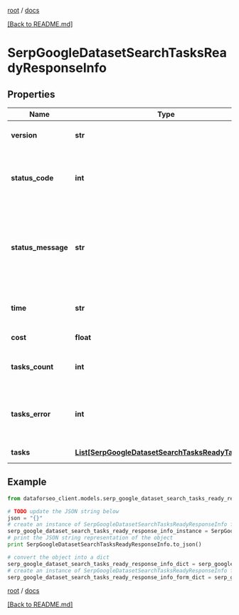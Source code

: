 [root](./../ "root") / [docs](./ "docs")

[[Back to README.md]](./../README.md "[Back to README.md]")

# SerpGoogleDatasetSearchTasksReadyResponseInfo

## Properties

Name | Type | Description | Notes
------------ | ------------- | ------------- | -------------
**version** | **str** | the current version of the API | [optional]
**status_code** | **int** | general status code you can find the full list of the response codes here | [optional]
**status_message** | **str** | general informational message you can find the full list of general informational messages here | [optional]
**time** | **str** | total execution time, seconds | [optional]
**cost** | **float** | total tasks cost, USD | [optional]
**tasks_count** | **int** | the number of tasks in the tasks array | [optional]
**tasks_error** | **int** | the number of tasks in the tasks array returned with an error | [optional]
**tasks** | [**List[SerpGoogleDatasetSearchTasksReadyTaskInfo]**](SerpGoogleDatasetSearchTasksReadyTaskInfo.md) | array of tasks | [optional]

## Example

```python
from dataforseo_client.models.serp_google_dataset_search_tasks_ready_response_info import SerpGoogleDatasetSearchTasksReadyResponseInfo

# TODO update the JSON string below
json = "{}"
# create an instance of SerpGoogleDatasetSearchTasksReadyResponseInfo from a JSON string
serp_google_dataset_search_tasks_ready_response_info_instance = SerpGoogleDatasetSearchTasksReadyResponseInfo.from_json(json)
# print the JSON string representation of the object
print SerpGoogleDatasetSearchTasksReadyResponseInfo.to_json()

# convert the object into a dict
serp_google_dataset_search_tasks_ready_response_info_dict = serp_google_dataset_search_tasks_ready_response_info_instance.to_dict()
# create an instance of SerpGoogleDatasetSearchTasksReadyResponseInfo from a dict
serp_google_dataset_search_tasks_ready_response_info_form_dict = serp_google_dataset_search_tasks_ready_response_info.from_dict(serp_google_dataset_search_tasks_ready_response_info_dict)
```

  

[root](./../ "root") / [docs](./ "docs")

[[Back to README.md]](./../README.md "[Back to README.md]")